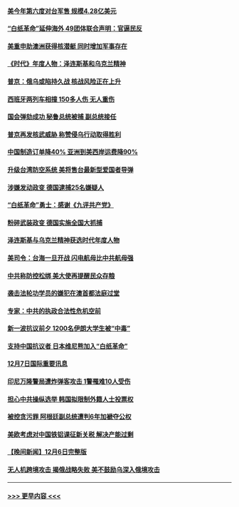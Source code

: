 #### [美今年第六度对台军售 规模4.28亿美元](../pages/prog202/a103593109.md?t=12081150) 
#### [“白纸革命”延伸海外 49团体联合声明：官逼民反](../pages/prog202/a103593084.md?t=12081150) 
#### [美重申助澳洲获得核潜艇 同时增加军事存在](../pages/prog202/a103593100.md?t=12081150) 
#### [《时代》年度人物：泽连斯基和乌克兰精神](../pages/prog202/a103593104.md?t=12081150) 
#### [普京：俄乌或陷持久战 核战风险正在上升](../pages/prog202/a103593102.md?t=12081150) 
#### [西班牙两列车相撞 150多人伤 无人重伤](../pages/prog202/a103593106.md?t=12081150) 
#### [国会弹劾成功 秘鲁总统被捕 副总统接任](../pages/prog202/a103593009.md?t=12081150) 
#### [普京再发核武威胁 称赞侵乌行动取得胜利](../pages/prog202/a103592953.md?t=12081150) 
#### [中国制造订单降40% 亚洲到美西岸运费降90%](../pages/prog202/a103592946.md?t=12081150) 
#### [升级台湾防空系统 美将售台最新型爱国者导弹](../pages/prog202/a103592952.md?t=12081150) 
#### [涉嫌发动政变 德国逮捕25名嫌疑人](../pages/prog202/a103592905.md?t=12081150) 
#### [“白纸革命”勇士：感谢《九评共产党》](../pages/prog202/a103592900.md?t=12081150) 
#### [粉碎武装政变 德国实施全国大抓捕](../pages/prog202/a103592749.md?t=12081150) 
#### [泽连斯基与乌克兰精神获选时代年度人物](../pages/prog202/a103592720.md?t=12081150) 
#### [美司令：台海一旦开战 闪电航母比中共航母强](../pages/prog202/a103592717.md?t=12081150) 
#### [中共称防控松绑 美大使再提醒民众存粮](../pages/prog202/a103592702.md?t=12081150) 
#### [袭击法轮功学员的嫌犯在澳首都法庭过堂](../pages/prog202/a103592693.md?t=12081150) 
#### [专家：中共的执政合法性危机空前](../pages/prog202/a103592567.md?t=12081150) 
#### [新一波抗议前夕 1200名伊朗大学生被“中毒”](../pages/prog202/a103592570.md?t=12081150) 
#### [支持中国抗议者 日本维尼熊加入“白纸革命”](../pages/prog202/a103592573.md?t=12081150) 
#### [12月7日国际重要讯息](../pages/prog202/a103592580.md?t=12081150) 
#### [印尼万隆警局遭炸弹客攻击 1警罹难10人受伤](../pages/prog202/a103592489.md?t=12081150) 
#### [担心中共操纵选举 韩国拟限制外籍人士投票权](../pages/prog202/a103592542.md?t=12081150) 
#### [被控贪污罪 阿根廷副总统遭判6年加褫夺公权](../pages/prog202/a103592478.md?t=12081150) 
#### [美欧考虑对中国铁铝课征新关税 解决产能过剩](../pages/prog202/a103592380.md?t=12081150) 
#### [【晚间新闻】12月6日完整版](../pages/prog202/a103592368.md?t=12081150) 
#### [无人机跨境攻击 揭俄战略失败 美不鼓励乌深入俄境攻击](../pages/prog202/a103592338.md?t=12081150) 

----
#### [ >>> 更早内容 <<< ](../indexes/prog202-earlier.md)
